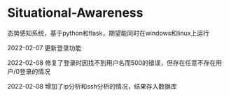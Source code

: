 # Situational-Awareness

态势感知系统，基于python和flask，期望能同时在windows和linux上运行

2022-02-07 更新登录功能


2022-02-08 修复了登录时因找不到用户名而500的错误，但存在任意不存在用户/0登录的情况

2022-02-08 增加了ip分析和ssh分析的情况，结果存入数据库
